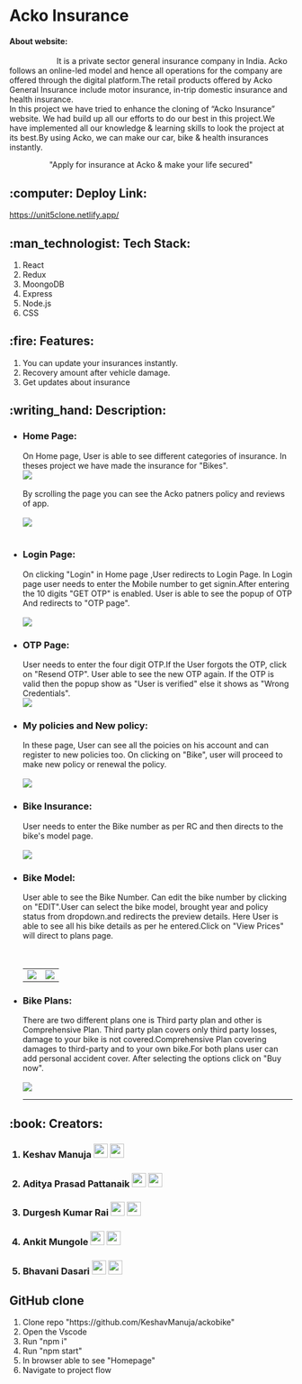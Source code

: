 <h1>Acko Insurance </h1>
<h4> About website:</h4>
<div> &ensp;&ensp;&ensp;&ensp;&ensp;&ensp;&ensp;&ensp;&ensp;&ensp;&ensp;&ensp;It is a private sector general insurance company in India. Acko follows an online-led model and hence all operations for the company are offered through the digital platform.The retail products offered by Acko General Insurance include motor insurance, in-trip domestic insurance and health insurance.</div>
<div>In this project we have tried to enhance the cloning of “Acko Insurance” website. We had build up all our efforts to do our best in this project.We have implemented all our knowledge & learning skills to look the project at its best.By using Acko, we can make our car, bike & health insurances instantly.</div>
<p align="center" font-weight="bold" > "Apply for insurance at Acko & make your life secured"</p>

<h2 > :computer: Deploy Link:</h2>
<a href="https://acko-clone.netlify.app/" type="_blank">https://unit5clone.netlify.app/</a>
<h2> :man_technologist: Tech Stack:</h2>
<div >
  <ol >
    <li> React</li>
    <li>Redux</li>
    <li>MoongoDB</li>
    <li>Express</li>
    <li>Node.js</li>
    <li>CSS</li>
  </ol>  
</div>
<h2> :fire: Features:</h2>
<ol>
  <li>You can update your insurances instantly.</li>
  <li>Recovery amount after vehicle damage.</li>
  <li>Get updates about insurance</li> 
</ol>
<h2>:writing_hand: Description:</h2>
<div><ul>
  <li><h3> Home Page:</h3></li>
  <div> On Home page, User is able to see different categories of insurance. In theses project we have made the insurance for "Bikes".<br/>
    <img src="https://user-images.githubusercontent.com/93375124/155854933-b48774c3-3503-4b67-b42f-eb78bc75d6a1.png" />
    <br/><br/>   By scrolling the page you can see the Acko patners policy and reviews of app.
  <br/> <br/> <img src="https://user-images.githubusercontent.com/93375124/155855126-ebdba06a-a045-43dd-9585-607846c41cfc.png"/></div>
    <br/>
    <li><h3> Login Page:</h3></li>
  <div>
     On clicking "Login" in Home page ,User redirects to Login Page. In Login page user needs to enter the Mobile number to get signin.After entering the 10 digits "GET OTP" is enabled. User is able to see the popup of OTP And redirects to "OTP page".<br/>
    <br/>
    <img src="https://user-images.githubusercontent.com/93375124/155855323-a7e6eb0c-0168-421f-b777-d6b8ad59fd25.png"/>
    </div>
  <li><h3> OTP Page:</h3></li>
    <div> User needs to enter the four digit OTP.If the User forgots the OTP, click on "Resend OTP". User able to see the new OTP again. If the OTP is valid then the popup show as "User is verified" else it shows as "Wrong Credentials".   <br/>
    <img src="https://user-images.githubusercontent.com/93375124/155855495-fe731112-876c-4818-b2b2-b1cac7bb524f.png"/></div> 
  <li> <h3> My policies and New policy:</h3></li>
  <div> In these page, User can see all the poicies on his account and can register to new policies too. On clicking on "Bike", user will proceed to make new policy or renewal the policy.
    <br/><br/>
  <img src="https://user-images.githubusercontent.com/93375124/155856194-6c67130e-f66b-4e47-9583-c06d8a5a8b2d.png "/></div> 
  <li><h3> Bike Insurance:</h3></li>
   <div> User needs to enter the Bike number as per RC and then directs to the bike's model page.
    <br/><br/>
  <img src="https://user-images.githubusercontent.com/93375124/155856256-34e3abed-dde0-4846-8b4c-7fe2247dc684.png "/></div> 
   <li><h3> Bike Model:</h3></li>
   <div> User able to see the Bike Number. Can edit the bike number by clicking on "EDIT".User can select the bike model, brought year and policy status from dropdown.and redirects the preview details. Here User is able to see all his bike details as per he entered.Click on "View Prices" will direct to plans page.
     <br/><br/>
     <table>
       <tbody>
         <tr><td >
                <img src="https://user-images.githubusercontent.com/93375124/155856501-c9951398-f0ef-497c-9fcd-cd9ecd4bc85a.png" />
           </td> &ensp; &ensp;<td >
  <img src="https://user-images.githubusercontent.com/93375124/155856546-921a7ab9-2a3c-4275-a585-4b0c696514da.png " /></div> 
           </td>
         </tr></tbody>
     </table>
  <li><h3> Bike Plans:</h3></li>
   <div> There are two different plans one is Third party plan  and other is Comprehensive Plan. Third party plan covers only third party losses, damage to your bike is not covered.Comprehensive Plan covering damages to third-party and to your own bike.For both plans user can add personal accident cover. After selecting the options click on "Buy now". 
     <br/><br/>
     <img src="https://user-images.githubusercontent.com/93375124/155856873-f6f75ed8-47a6-4801-b15f-4cea505585b2.png"/><hr/>
</div> 
<!--    <li><h3> Bike Plans:</h3></li>
   <div> There are two different plans one is Third party plan  and other is Comprehensive Plan. Third party plan covers only third party losses, damage to your bike is not covered.Comprehensive Plan covering damages to third-party and to your own bike.For both plans user can add personal accident cover. After selecting the options click on "Buy now". 
     <br/><br/>
     <img src="https://user-images.githubusercontent.com/93375124/155856873-f6f75ed8-47a6-4801-b15f-4cea505585b2.png"/><hr/>
</div>  -->
  </ul></div>

<h2> :book: Creators:</h2>
<ol>
  <h3> <li> Keshav Manuja    <a href="https://github.com/KeshavManuja/" type="_blank"> <img src="https://cdn-icons-png.flaticon.com/128/733/733553.png" width="25" height="25"/></a>
  <a href=" https://www.linkedin.com/in/keshav-manuja-b626ab196/" type="_blank"><img src="https://cdn-icons.flaticon.com/png/128/2504/premium/2504923.png?token=exp=1647838949~hmac=f89a48390f12ff63e16cf7abeb0b117c" width="25" height="25"/></a> </li></h3>
  <h3> <li> Aditya Prasad Pattanaik   <a href="https://github.com/app3200" type="_blank"> <img src="https://cdn-icons-png.flaticon.com/128/733/733553.png" width="25" height="25"/></a>
  <a href=" https://www.linkedin.com/in/app3200/" type="_blank"><img src="https://cdn-icons.flaticon.com/png/128/2504/premium/2504923.png?token=exp=1647838949~hmac=f89a48390f12ff63e16cf7abeb0b117c" width="25" height="25"/></a> </li></h3>
  
   <h3> <li> Durgesh Kumar Rai    <a href="https://github.com/durgeshrai633" type="_blank"> <img src="https://cdn-icons-png.flaticon.com/128/733/733553.png" width="25" height="25"/></a>
  <a href=" https://www.linkedin.com/in/durgeshrai633/" type="_blank"><img src="https://cdn-icons.flaticon.com/png/128/2504/premium/2504923.png?token=exp=1647838949~hmac=f89a48390f12ff63e16cf7abeb0b117c" width="25" height="25"/></a> </li></h3>
  
   
 
  <h3>  <li>Ankit Mungole   <a href="https://github.com/ankitmung" type="_blank"> <img src="https://cdn-icons-png.flaticon.com/128/733/733553.png" width="25" height="25"/></a>
  <a href="https://www.linkedin.com/in/ankit-mungole-a0a89821b/" type="_blank"><img src="https://cdn-icons.flaticon.com/png/128/2504/premium/2504923.png?token=exp=1647838949~hmac=f89a48390f12ff63e16cf7abeb0b117c" width="25" height="25"/></a> </li></h3>
  
  <h3>  <li>Bhavani Dasari   <a href="https://github.com/BHAVANI-DASARI" type="_blank"> <img src="https://cdn-icons-png.flaticon.com/128/733/733553.png" width="25" height="25"/></a>
  <a href="https://www.linkedin.com/in/bhavani-dasari-906134140/" type="_blank"><img src="https://cdn-icons.flaticon.com/png/128/2504/premium/2504923.png?token=exp=1647838949~hmac=f89a48390f12ff63e16cf7abeb0b117c" width="25" height="25"/></a> </li></h3>
  
  </ol>
  <h2> GitHub clone</h2>
  <ol>
  <li> Clone repo "https://github.com/KeshavManuja/ackobike"</li>
  <li> Open the Vscode</li>
  <li> Run "npm i"</li>
  <li> Run "npm start"</li>
  <li> In browser able to see "Homepage"</li>
  <li> Navigate to project flow</li></ol>
  
